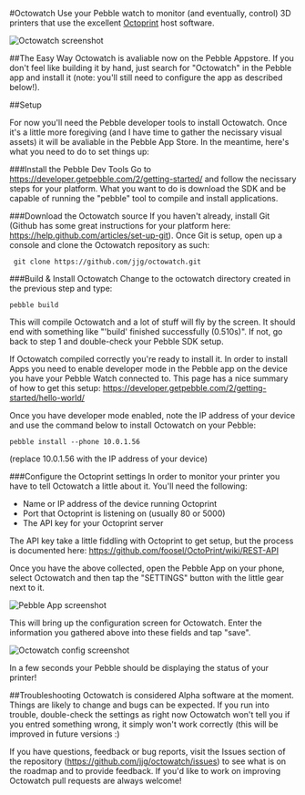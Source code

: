 #Octowatch
Use your Pebble watch to monitor (and eventually, control) 3D printers that use the excellent [Octoprint](https://github.com/foosel/OctoPrint) host software.

![Octowatch screenshot](https://raw.github.com/kieranc/octowatch/master/octowatch.png "Sample screenshot")

##The Easy Way
Octowatch is avaliable now on the Pebble Appstore.  If you don't feel like building it by hand, just search for "Octowatch" in the Pebble app and install it (note: you'll still need to configure the app as described below!).

##Setup

For now you'll need the Pebble developer tools to install Octowatch.  Once it's a little more foregiving (and I have time to gather the necissary visual assets) it will be avaliable in the Pebble App Store.  In the meantime, here's what you need to do to set things up:

###Install the Pebble Dev Tools
Go to https://developer.getpebble.com/2/getting-started/ and follow the necissary steps for your platform.  What you want to do is download the SDK and be capable of running the "pebble" tool to compile and install applications.

###Download the Octowatch source
If you haven't already, install Git (Github has some great instructions for your platform here: https://help.github.com/articles/set-up-git).  Once Git is setup, open up a console and clone the Octowatch repository as such:

     git clone https://github.com/jjg/octowatch.git
     
###Build & Install Octowatch
Change to the octowatch directory created in the previous step and type:

    pebble build
    
This will compile Octowatch and a lot of stuff will fly by the screen.  It should end with something like "'build' finished successfully (0.510s)".  If not, go back to step 1 and double-check your Pebble SDK setup.

If Octowatch compiled correctly you're ready to install it.  In order to install Apps you need to enable developer mode in the Pebble app on the device you have your Pebble Watch connected to.  This page has a nice summary of how to get this setup: https://developer.getpebble.com/2/getting-started/hello-world/

Once you have developer mode enabled, note the IP address of your device and use the command below to install Octowatch on your Pebble:

    pebble install --phone 10.0.1.56
    
(replace 10.0.1.56 with the IP address of your device)

###Configure the Octoprint settings
In order to monitor your printer you have to tell Octowatch a little about it.  You'll need the following:

*  Name or IP address of the device running Octoprint
*  Port that Octoprint is listening on (usually 80 or 5000)
*  The API key for your Octoprint server

The API key take a little fiddling with Octoprint to get setup, but the process is documented here: https://github.com/foosel/OctoPrint/wiki/REST-API

Once you have the above collected, open the Pebble App on your phone, select Octowatch and then tap the "SETTINGS" button with the little gear next to it.

![Pebble App screenshot](https://raw.github.com/jjg/octowatch/master/pebbleapp.png "Pebble App Config")

This will bring up the configuration screen for Octowatch.  Enter the information you gathered above into these fields and tap "save".  

![Octowatch config screenshot](https://raw.github.com/jjg/octowatch/master/octowatchconfig.png "Octowatch config")

In a few seconds your Pebble should be displaying the status of your printer!

##Troubleshooting
Octowatch is considered Alpha software at the moment.  Things are likely to change and bugs can be expected.  If you run into trouble, double-check the settings as right now Octowatch won't tell you if you entred something wrong, it simply won't work correctly (this will be improved in future versions :)

If you have questions, feedback or bug reports, visit the Issues section of the repository (https://github.com/jjg/octowatch/issues) to see what is on the roadmap and to provide feedback.  If you'd like to work on improving Octowatch pull requests are always welcome!
